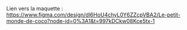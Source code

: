 Lien vers la maquette : https://www.figma.com/design/dl6HoU4chyL0Y6ZZcpVBA2/Le-petit-monde-de-coco?node-id=0%3A1&t=997kDCkw08Kce5tx-1
